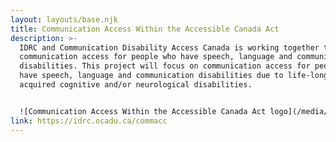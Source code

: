 ```yaml
---
layout: layouts/base.njk
title: Communication Access Within the Accessible Canada Act
description: >-
  IDRC and Communication Disability Access Canada is working together to address
  communication access for people who have speech, language and communication
  disabilities. This project will focus on communication access for people who
  have speech, language and communication disabilities due to life-long or
  acquired cognitive and/or neurological disabilities.


  ![Communication Access Within the Accessible Canada Act logo](/media/commacc.png)
link: https://idrc.ocadu.ca/commacc
---
```

